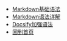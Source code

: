 * [Markdown基础语法](Markdown_Study/01_Markdown基础.md)
* [Markdown语法详解](Markdown_Study/02_Markdown语法详解.md)
* [Docsify加强语法](Markdown_Study/03_Docsify文档助手.md)
* [回到首页](/)
